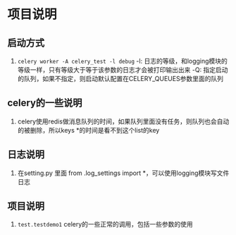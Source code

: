 # 项目说明
## 启动方式
1.  `celery worker -A celery_test -l debug`
    -l: 日志的等级，和logging模块的等级一样，只有等级大于等于该参数的日志才会被打印输出出来
    -Q: 指定启动的队列，如果不指定，则启动默认配置在CELERY_QUEUES参数里面的队列

## celery的一些说明
1. celery使用redis做消息队列的时间，如果队列里面没有任务，则队列也会自动的被删除，所以keys *的时间是看不到这个list的key

## 日志说明
1. 在setting.py 里面 from .log_settings import *，可以使用logging模块写文件日志

## 项目说明
1.  `test.testdemo1`
    celery的一些正常的调用，包括一些参数的使用


